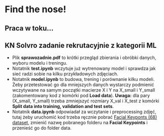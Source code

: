 # Find the nose!
## Praca w toku...
## KN Solvro zadanie rekrutacyjnie z kategorii ML 
* Plik **sprawozadnie.pdf** to krótki przegląd zbierania i obróbki danych, wyboru modelu i treningu. 
* Notatnik **test.ipynb** wczytuje już wytrenowany model i sprawdza jak sieć radzi sobie na kilku przykładowych zdjęciach. 
* Notatnik **model.ipynb** to budowa, trening i porównanie kilku modeli. Żeby przetestować go dla mniejszych danych wystarczy podmienić wczytywane na samym początki macierze X i Y na X_small i Y_small (zakomentowany kod z komórki pod **Load data**).
**Uwaga:** dla pary (X_small, Y_small) trzeba zmniejszyć rozmiary X_val i X_test z komórki **Split data into training, validation and test sets**.
* Notatnik **data.ipynb** odpowiadał za wczytanie i preprocessing zdjęć, tutaj żeby uruchomić kod trzeba ręcznie pobrać [Facial Keyponts (68) dataset](https://www.kaggle.com/tarunkr/facial-keypoints-68-dataset), zmienić nazwę pobranego folderu na **Facial Keypoints** i przenieść go do folder data. 
